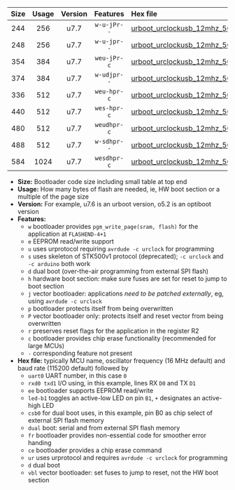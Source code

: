 |Size|Usage|Version|Features|Hex file|
|:-:|:-:|:-:|:-:|:--|
|244|256|u7.7|`w-u-jPr--`|[urboot_urclockusb_12mhz_500000bps_uart0_rxd0_txd1_led+d5_ur_vbl.hex](https://raw.githubusercontent.com/stefanrueger/urboot.hex/main/boards/urclockusb/fcpu_12mhz/500000_bps/urboot_urclockusb_12mhz_500000bps_uart0_rxd0_txd1_led+d5_ur_vbl.hex)|
|248|256|u7.7|`w-u-jpr--`|[urboot_urclockusb_12mhz_500000bps_uart0_rxd0_txd1_led+d5_fr_ur_vbl.hex](https://raw.githubusercontent.com/stefanrueger/urboot.hex/main/boards/urclockusb/fcpu_12mhz/500000_bps/urboot_urclockusb_12mhz_500000bps_uart0_rxd0_txd1_led+d5_fr_ur_vbl.hex)|
|354|384|u7.7|`weu-jPr-c`|[urboot_urclockusb_12mhz_500000bps_uart0_rxd0_txd1_ee_led+d5_fr_ce_ur_vbl.hex](https://raw.githubusercontent.com/stefanrueger/urboot.hex/main/boards/urclockusb/fcpu_12mhz/500000_bps/urboot_urclockusb_12mhz_500000bps_uart0_rxd0_txd1_ee_led+d5_fr_ce_ur_vbl.hex)|
|374|384|u7.7|`w-udjpr--`|[urboot_urclockusb_12mhz_500000bps_uart0_rxd0_txd1_led+d5_csb0_dual_ur_vbl.hex](https://raw.githubusercontent.com/stefanrueger/urboot.hex/main/boards/urclockusb/fcpu_12mhz/500000_bps/urboot_urclockusb_12mhz_500000bps_uart0_rxd0_txd1_led+d5_csb0_dual_ur_vbl.hex)|
|336|512|u7.7|`weu-hpr-c`|[urboot_urclockusb_12mhz_500000bps_uart0_rxd0_txd1_ee_led+d5_fr_ce_ur.hex](https://raw.githubusercontent.com/stefanrueger/urboot.hex/main/boards/urclockusb/fcpu_12mhz/500000_bps/urboot_urclockusb_12mhz_500000bps_uart0_rxd0_txd1_ee_led+d5_fr_ce_ur.hex)|
|440|512|u7.7|`wes-hpr-c`|[urboot_urclockusb_12mhz_500000bps_uart0_rxd0_txd1_ee_led+d5_fr_ce.hex](https://raw.githubusercontent.com/stefanrueger/urboot.hex/main/boards/urclockusb/fcpu_12mhz/500000_bps/urboot_urclockusb_12mhz_500000bps_uart0_rxd0_txd1_ee_led+d5_fr_ce.hex)|
|480|512|u7.7|`weudhpr-c`|[urboot_urclockusb_12mhz_500000bps_uart0_rxd0_txd1_ee_led+d5_csb0_dual_fr_ce_ur.hex](https://raw.githubusercontent.com/stefanrueger/urboot.hex/main/boards/urclockusb/fcpu_12mhz/500000_bps/urboot_urclockusb_12mhz_500000bps_uart0_rxd0_txd1_ee_led+d5_csb0_dual_fr_ce_ur.hex)|
|488|512|u7.7|`w-sdhpr--`|[urboot_urclockusb_12mhz_500000bps_uart0_rxd0_txd1_led+d5_csb0_dual_fr.hex](https://raw.githubusercontent.com/stefanrueger/urboot.hex/main/boards/urclockusb/fcpu_12mhz/500000_bps/urboot_urclockusb_12mhz_500000bps_uart0_rxd0_txd1_led+d5_csb0_dual_fr.hex)|
|584|1024|u7.7|`wesdhpr-c`|[urboot_urclockusb_12mhz_500000bps_uart0_rxd0_txd1_ee_led+d5_csb0_dual_fr_ce.hex](https://raw.githubusercontent.com/stefanrueger/urboot.hex/main/boards/urclockusb/fcpu_12mhz/500000_bps/urboot_urclockusb_12mhz_500000bps_uart0_rxd0_txd1_ee_led+d5_csb0_dual_fr_ce.hex)|

- **Size:** Bootloader code size including small table at top end
- **Usage:** How many bytes of flash are needed, ie, HW boot section or a multiple of the page size
- **Version:** For example, u7.6 is an urboot version, o5.2 is an optiboot version
- **Features:**
  + `w` bootloader provides `pgm_write_page(sram, flash)` for the application at `FLASHEND-4+1`
  + `e` EEPROM read/write support
  + `u` uses urprotocol requiring `avrdude -c urclock` for programming
  + `s` uses skeleton of STK500v1 protocol (deprecated); `-c urclock` and `-c arduino` both work
  + `d` dual boot (over-the-air programming from external SPI flash)
  + `h` hardware boot section: make sure fuses are set for reset to jump to boot section
  + `j` vector bootloader: applications *need to be patched externally*, eg, using `avrdude -c urclock`
  + `p` bootloader protects itself from being overwritten
  + `P` vector bootloader only: protects itself and reset vector from being overwritten
  + `r` preserves reset flags for the application in the register R2
  + `c` bootloader provides chip erase functionality (recommended for large MCUs)
  + `-` corresponding feature not present
- **Hex file:** typically MCU name, oscillator frequency (16 MHz default) and baud rate (115200 default) followed by
  + `uart0` UART number, in this case `0`
  + `rxd0 txd1` I/O using, in this example, lines RX `D0` and TX `D1`
  + `ee` bootloader supports EEPROM read/write
  + `led-b1` toggles an active-low LED on pin `B1`, `+` designates an active-high LED
  + `csb0` for dual boot uses, in this example, pin B0 as chip select of external SPI flash memory
  + `dual` boot: serial and from external SPI flash memory
  + `fr` bootloader provides non-essential code for smoother error handing
  + `ce` bootloader provides a chip erase command
  + `ur` uses urprotocol and requires `avrdude -c urclock` for programming
  + `d` dual boot
  + `vbl` vector bootloader: set fuses to jump to reset, not the HW boot section
